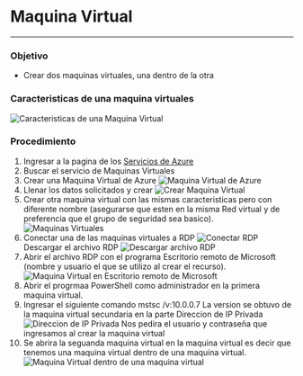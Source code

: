 # Maquina Virtual
--- 
### Objetivo
- Crear dos maquinas virtuales, una dentro de la otra
### Caracteristicas de una maquina virtuales
![Caracteristicas de una Maquina Virtual]()
### Procedimiento
1. Ingresar a la pagina de los [Servicios de Azure](https://portal.azure.com/#home) 
2. Buscar el servicio de Maquinas Virtuales
3. Crear una Maquina Virtual de Azure
    ![Maquina Virtual de Azure]()
4. Llenar los datos solicitados y crear 
    ![Crear Maquina Virtual]()
5. Crear otra maquina virtual con las mismas caracteristicas pero con diferente nombre (asegurarse que esten en la misma Red virtual y de preferencia que el grupo de seguridad sea basico). 
    ![Maquinas Virtuales]()
6. Conectar una de las maquinas virtuales a RDP
    ![Conectar RDP]()
    Descargar el archivo RDP
    ![Descargar archivo RDP]()
7. Abrir el archivo RDP con el programa Escritorio remoto de Microsoft (nombre y usuario el que se utilizo al crear el recurso).
![Maquina Virtual en Escritorio remoto de Microsoft]()
8. Abrir el progrmaa PowerShell como administrador en la primera maquina virtual. 
9. Ingresar el siguiente comando mstsc /v:10.0.0.7 
La version se obtuvo de la maquina virtual secundaria en la parte Direccion de IP Privada 
![Direccion de IP Privada]()
Nos pedira el usuario y contraseña que ingresamos al crear la maquina virtual
10. Se abrira la seguanda maquina virtual en la maquina virtual es decir que tenemos una maquina virtual dentro de una maquina virtual.
![Maquina Virtual dentro de una maquina virtual]()